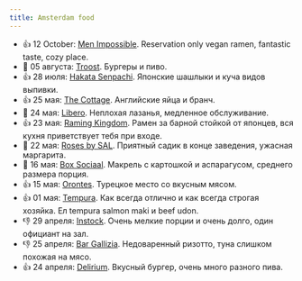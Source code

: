 ```yaml
---
title: Amsterdam food
---
```


- 👍 12 October: [Men Impossible](https://g.page/MenImpossible?share). Reservation only vegan ramen, fantastic taste, cozy place.
- 🤷 05 августа: [Troost](https://goo.gl/maps/9Azi4tYqkaaGgDiu7). Бургеры и пиво.
- 👍 28 июля: [Hakata Senpachi](https://goo.gl/maps/vJGKYstB7pPafsii9). Японские шашлыки и куча видов выпивки.
- 👍 25 мая: [The Cottage](https://goo.gl/maps/H9sjbA1bX211tqECA). Английские яйца и бранч.
- 🤷 24 мая: [Libero](https://goo.gl/maps/LWk9wDCAMrmH86EY6). Неплохая лазанья, медленное обслуживание.
- 👍 23 мая: [Raming Kingdom](https://goo.gl/maps/4Bwso9x89uFMcbjf7). Рамен за барной стойкой от японцев, вся кухня приветствует тебя при входе.
- 🤷 22 мая: [Roses by SAL](https://goo.gl/maps/zZVRvAt72efrVj6Q9). Приятный садик в конце заведения, ужасная маргарита.
- 🤷 16 мая: [Box Sociaal](https://goo.gl/maps/dhuETbEJfoX3CYsT6). Макрель с картошкой и аспарагусом, среднего размера порция.
- 👍 15 мая: [Orontes](https://goo.gl/maps/cJNgKTH385ft7bxs6). Турецкое место со вкусным мясом.
- 👍 01 мая: [Tempura](https://goo.gl/maps/deCkecqY1k7bv11V9). Как всегда отлично и как всегда строгая хозяйка. Ел tempura salmon maki и beef udon.
- 👎 29 апреля: [Instock](https://goo.gl/maps/bQuyFprfCJBZXSqt5). Очень мелкие порции и очень долго, один официант на зал.
- 👎 25 апреля: [Bar Gallizia](https://goo.gl/maps/yfi96swfv7gGpLUc6). Недоваренный ризотто, туна слишком похожая на мясо.
- 👍 24 апреля: [Delirium](https://goo.gl/maps/XSbMgmCn3QNtxen68). Вкусный бургер, очень много разного пива.
